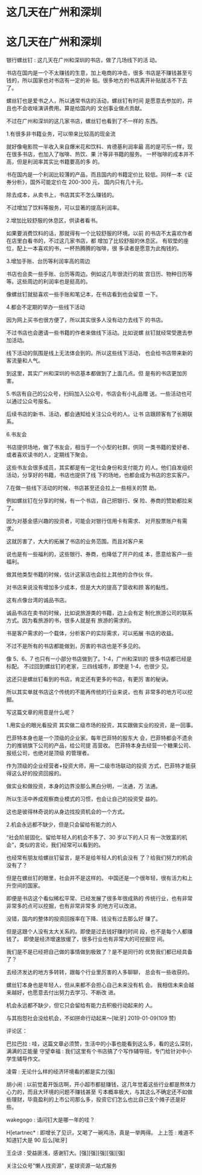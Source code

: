 # 这几天在广州和深圳

# 这几天在广州和深圳

银行螺丝钉 : 这几天在广州和深圳的书店，做了几场线下的活 动。

书店在国内是一个不太赚钱的生意，加上电商的冲击，很多 书店是不赚钱甚至亏钱的，所以国家也对书店有一定的补 贴。很多地方的书店离开补贴就活不下去了。

螺丝钉也是爱书之人，所以通常书店的活动，螺丝钉有时间 是愿意去参加的，并且也不会收啥演讲费用。算是给国内的 文创事业做点贡献。

不过在广州和深圳的这几家书店，螺丝钉也看到了不一样的 东西。

1.有很多非书籍业务，可以带来比较高的现金流

就好像电影院一半收入来自爆米花和饮料、肯德基利润率最 高的是可乐一样，现在很多书店，也加入了咖啡、热饮、果 汁等非书籍的服务。 一杯咖啡的成本并不高，但是利润率其实比书籍要高的多 的。

书在国内是一个利润比较薄的产品，而且国内的书籍定价比 较低。同样一本《证券分析》，国外可能定价在 200-300 元， 国内只有几十元。

除去成本，从卖书上，书店其实不怎么赚钱的。

不过增加了饮料等服务，可以显著的提高利润率。

2.增加比较舒服的休息区，供读者看书。

如果要消费饮料的话，那就得有一个比较舒服的环境。以前 的书店不太喜欢作者在店里白看书的，不过这几家书店，都 增加了比较舒服的休息区。 有软垫的座位，配上一本喜欢的书，一杯热腾腾的咖啡，很 多读者是愿意为此掏钱的。

3.增加手账、台历等利润率高的周边

书店也会卖一些手账、台历等周边。例如这几年很流行的故 宫日历、物种日历等等。这些周边的利润率也是挺高的。

像螺丝钉就挺喜欢一些手账和笔记本，在书店看到也会留意 一下。

4.都会不定期的举办一些线下活动

因为网上买书也很方便了，所以其实很多人没有动力去线下 的书店。

不过书店也会邀请一些书籍的作者来做线下活动。比如说螺 丝钉就经常受邀去参加活动。

线下活动的氛围是线上无法体会到的。所以这些线下活动， 也会给书店带来新的客流量和人气。

到这里，其实广州和深圳的书店基本都做到了上面几点。但 是有的书店更加厉害。

5.书店有自己的公众号，扫码加入公众号，书店会有小礼品赠 送。一些活动也可以通过公众号报名。

后续书店的新书、活动，都会通知给关注公众号的人。让书 店跟顾客有了长期联系。

6.书友会

书店提供场地，做了书友会，相当于一个小型的社群。供同 一类书籍的爱好者、或者喜欢读书的人，定期线下聚会。

这些书友会很多成员，其实都是有一定社会身份和支付能力 的人。他们自发组织活动，分享好的书籍，书店也提供了线 下的场地，也都会成为书店的忠实客户。

7.在做一些线下活动的时候，书店甚至还会拉上一些相关的赞 助。

例如螺丝钉在分享的时候，有一个书店，自己把银行、保 险、券商的赞助都拉来了。

因为对基金感兴趣的投资者，可能会对银行信用卡有需求、 对开股票账户有需求。

这就厉害了，大大的拓展了书店的业务范围。而且对客户来

说也是有一些福利的，这些银行、券商，也降低了开户的成 本，愿意给客户一些福利。

做其他类型书籍的时候，估计这家店也会拉上其他的合作伙 伴。

对书店来说没有增加多少成本，但是大大的提高了营收和顾 客的黏性。

这有点像台湾的诚品书店。

诚品书店在卖书的时候，比如说旅游类的书籍，边上会有定 制化旅游公司的联系方式。因为看旅游的书，很多人就是有 旅游的需求的。

书是客户需求的一个载体，分析客户的实际需求，可以拓展 书店的收益。

不过不是所有的书店都能做到，厉害的书店也是不多见的。

像 5、6、7 也只有一小部分书店做到了。1-4，广州和深圳的 很多书店都已经是标配。 不过回到螺丝钉的老家，三四线城市，即使是 1-4，也很少 见。

这还只是螺丝钉看到的书店，肯定还有更多的书店，有更厉 害的秘诀。

所以其实单就书店这个传统的不能再传统的行业来说，也有 非常多的地方可以挖掘。

写这篇文章的用意是什么呢？

1.用实业的眼光看投资 其实做二级市场的投资，其实跟做实业的投资，是一回事。

巴菲特本身也是一个顶级的企业家。每年巴菲特的股东大 会，巴菲特都会不遗余力的推销旗下公司的产品，给公司提 高营收。 巴菲特本身去经营一个糖果公司、报纸公司，也绝对是顶级 的管理者。

作为顶级的企业经营者+投资大师，用一二级市场联动的投资 方式，巴菲特才能获得这么好的投资回报的。

做实业和做投资，本身的边界没那么黑白分明，一法通，万 法通。

所以生活中养成观察商业模式的习惯，也会让自己的投资受 益的。

这也是彼得林奇说的从身边找投资机会的一个方式。

2.机会永远都不缺少，但是只会留给有能力的人

“社会阶层固化、留给年轻人的机会不多了、30 岁以下的人只 有一次致富的机会”，类似的言论，我们经常可以看到的。

也经常有朋友给螺丝钉留言，是不是给年轻人的机会没有 了？给我们努力的机会没有了？

但是在螺丝钉的眼里，社会并不是这样的。 中国还是一个很年轻，很有活力和上升空间的国家。

即便是书店这个看似稀松平常、已经发展了很多年很成熟的 传统行业，也有非常非常多的点可以挖掘，也有非常非常多 的地方可以改进。

没错，国内的整体的投资回报率在下降、钱没有过去那么好 赚了。

但是这跟个人没有太大关系的。即使是过去钱好赚的时间 段，也不是每个人都赚钱了。 即使是经济增速放缓了，很多行业也有非常大的可挖掘空 间。

我们是不是已经把自己做的事情做到极致了？是不是同行的 优势我们都已经具备了？

去经济发达的地方多转转，跟每个行业里厉害的人多聊聊， 总会有一些收获的。

螺丝钉本身也是年轻人，但从来都不会担心自己未来没有机 会。 我相信未来会越来越好，也愿意去付出努力去学习、不断改 进。

机会永远都不缺少，但它只会留给有能力去积极行动起来的 人。

与其抱怨社会没给机会，不如拼命行动起来～[呲牙] 2019-01-09(109 赞)

评论区：

巴拉巴拉 : 哇，这篇文章必须赞，生活中的小事也能看到这么多，看的这么深刻，满满的正能量 守望幸福 : 我们这里有个书店搞了个写作辅导班，专门给针对中小学生辅导作文。

凌霄 : 无论什么样的经济环境看的都是实力[强]

胡小闹 : 以前觉着开饭店啊，开小超市都挺赚钱，这几年觉着这些行业都是熬体力心力的，而且大环境的问题不赚钱甚至 亏本概率极大，与其这么不确定还不如做些理财，毕竟盈利的上市公司那么多，投资它们怎么也比自己支个摊子还是好 些。

wakegogo : 请问钉大是哪一年的哇？

H[etartnec* : 即增长了见识，又喝了一碗鸡汤，真是一举两得。 上上签 : 难道不知道钉大是 90 后么[呲牙]

王企谅 : 受益匪浅，感谢钉大。[强][强][强][强][强]

关注公众号"懒人找资源"，星球资源一站式服务